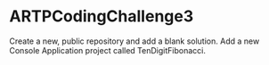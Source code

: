 # ARTPCodingChallenge3
Create a new, public repository and add a blank solution. Add a new Console Application project called TenDigitFibonacci.
